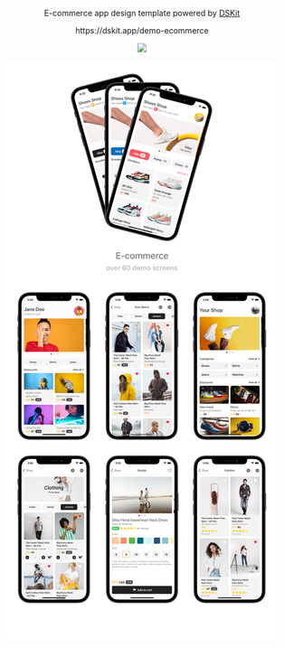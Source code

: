 
<p align="center">
E-commerce app design template powered by <a href="https://github.com/imodeveloperlab/dskit"> DSKit </a>
</p>

<p align="center">
  https://dskit.app/demo-ecommerce
</p>

<p align="center">
  <a href="https://circleci.com/gh/imodeveloperlab/E-commerce/tree/main">
  <img src="https://circleci.com/gh/imodeveloperlab/E-commerce/tree/main.svg?style=svg"/>
    </a>
</p>

<p align="center">
    <img src="Content/Images/Demo.png" max-width="100%" alt="DSKit"/>
</p>
